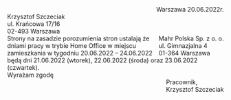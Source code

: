 
<div style="text-align: right"> Warszawa 20.06.2022r.  </div>

<div style="text-align: left"> Krzysztof Szczeciak</div>
<div style="text-align: left">ul. Krańcowa 17/16</div>
<div style="text-align: left">02-493 Warszawa</div>
<div style="float: right">
	<div style="text-align: left">
	Mahr Polska Sp. z o. o. <br>
	ul. Gimnazjalna 4<br>
	01-364 Warszawa<br>
	</div>
</div>


<div>
Strony na zasadzie porozumienia stron ustalają że dniami pracy w trybie Home Office w miejscu zamieszkania w tygodniu 20.06.2022 – 24.06.2022 będą dni 21.06.2022 (wtorek), 22.06.2022 (środa) oraz 23.06.2022 (czwartek).
</div>


<div style="text-align: left">Wyrażam zgodę</div>
<div style="float: right">
	<div style="text-align: left">
	Pracownik, <br>
	Krzysztof Szczeciak<br>
	</div>
</div>
